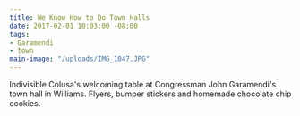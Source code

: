 ```yaml
---
title: We Know How to Do Town Halls
date: 2017-02-01 10:03:00 -08:00
tags:
- Garamendi
- town
main-image: "/uploads/IMG_1047.JPG"
---
```


Indivisible Colusa's welcoming table at Congressman John Garamendi's town hall in Williams. Flyers, bumper stickers and homemade chocolate chip cookies.
